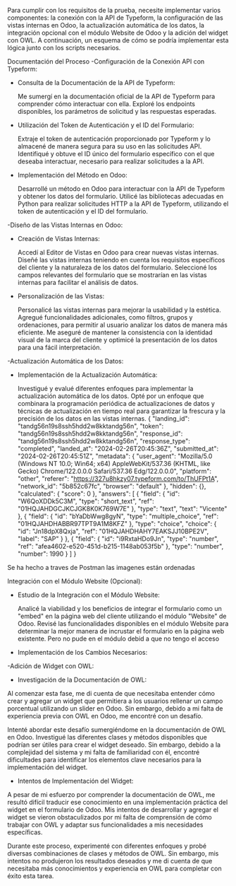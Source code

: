 Para cumplir con los requisitos de la prueba, necesite implementar varios componentes: la conexión con la API de Typeform, la configuración de las vistas internas en Odoo, la actualización automática de los datos, la integración opcional con el módulo Website de Odoo y la adición del widget con OWL. A continuación,  un esquema de cómo se podría implementar esta lógica junto con los scripts necesarios.


Documentación del Proceso
-Configuración de la Conexión API con Typeform:

 - Consulta de la Documentación de la API de Typeform:

    Me sumergí en la documentación oficial de la API de Typeform para comprender cómo interactuar con ella.
    Exploré los endpoints disponibles, los parámetros de solicitud y las respuestas esperadas.

 - Utilización del Token de Autenticación y el ID del Formulario:

    Extraje el token de autenticación proporcionado por Typeform y lo almacené de manera segura para su uso en las solicitudes API.
    Identifiqué y obtuve el ID único del formulario específico con el que deseaba interactuar, necesario para realizar solicitudes a la API.

 - Implementación del Método en Odoo:

    Desarrollé un método en Odoo para interactuar con la API de Typeform y obtener los datos del formulario.
    Utilicé las bibliotecas adecuadas en Python para realizar solicitudes HTTP a la API de Typeform, utilizando el token de autenticación y el ID del formulario.

-Diseño de las Vistas Internas en Odoo:

 - Creación de Vistas Internas:

    Accedí al Editor de Vistas en Odoo para crear nuevas vistas internas.
    Diseñé las vistas internas teniendo en cuenta los requisitos específicos del cliente y la naturaleza de los datos del formulario.
    Seleccioné los campos relevantes del formulario que se mostrarían en las vistas internas para facilitar el análisis de datos.

 - Personalización de las Vistas:

    Personalicé las vistas internas para mejorar la usabilidad y la estética.
    Agregué funcionalidades adicionales, como filtros, grupos y ordenaciones, para permitir al usuario analizar los datos de manera más eficiente.
    Me aseguré de mantener la consistencia con la identidad visual de la marca del cliente y optimicé la presentación de los datos para una fácil interpretación.

-Actualización Automática de los Datos:

 - Implementación de la Actualización Automática:

    Investigué y evalué diferentes enfoques para implementar la actualización automática de los datos.
    Opté por un enfoque que combinara la programación periódica de actualizaciones de datos y técnicas de actualización en tiempo real para garantizar la frescura y la precisión de los datos en las vistas internas.
    {
            "landing_id": "tandg56n19s8ssh5hdd2w8kktandg56n",
            "token": "tandg56n19s8ssh5hdd2w8kktandg56n",
            "response_id": "tandg56n19s8ssh5hdd2w8kktandg56n",
            "response_type": "completed",
            "landed_at": "2024-02-26T20:45:36Z",
            "submitted_at": "2024-02-26T20:45:51Z",
            "metadata": {
                "user_agent": "Mozilla/5.0 (Windows NT 10.0; Win64; x64) AppleWebKit/537.36 (KHTML, like Gecko) Chrome/122.0.0.0 Safari/537.36 Edg/122.0.0.0",
                "platform": "other",
                "referer": "https://327u8hkzy07.typeform.com/to/ThUFPt1A",
                "network_id": "5b852c67fc",
                "browser": "default"
            },
            "hidden": {},
            "calculated": {
                "score": 0
            },
            "answers": [
                {
                    "field": {
                        "id": "W6QoXDDk5C3M",
                        "type": "short_text",
                        "ref": "01HQJAHDGCJKCJGK8K0K769W7E"
                    },
                    "type": "text",
                    "text": "Vicente"
                },
                {
                    "field": {
                        "id": "bYaDbWwg8gyN",
                        "type": "multiple_choice",
                        "ref": "01HQJAHDHABBR97TPT9A1M8KFZ"
                    },
                    "type": "choice",
                    "choice": {
                        "id": "Jn18dpX8Qxja",
                        "ref": "01HQJAHDHAHY7EAKSJJ10BPE2V",
                        "label": "SAP"
                    }
                },
                {
                    "field": {
                        "id": "i9RxtaHDo9Jn",
                        "type": "number",
                        "ref": "afea4602-e520-451d-b215-1148ab053f5b"
                    },
                    "type": "number",
                    "number": 1990
                }
            ]
        }

Se ha hecho a traves de Postman las imagenes están ordenadas

Integración con el Módulo Website (Opcional):

 - Estudio de la Integración con el Módulo Website:

    Analicé la viabilidad y los beneficios de integrar el formulario como un "embed" en la página web del cliente utilizando el módulo "Website" de Odoo.
    Revisé las funcionalidades disponibles en el módulo Website para determinar la mejor manera de incrustar el formulario en la página web existente. Pero no pude en el módulo debid a que no tengo el acceso

 - Implementación de los Cambios Necesarios:

-Adición de Widget con OWL:

 - Investigación de la Documentación de OWL:

Al comenzar esta fase, me di cuenta de que necesitaba entender cómo crear y agregar un widget que permitiera a los usuarios rellenar un campo porcentual utilizando un slider en Odoo. Sin embargo, debido a mi falta de experiencia previa con OWL en Odoo, me encontré con un desafío.

Intenté abordar este desafío sumergiéndome en la documentación de OWL en Odoo. Investigué las diferentes clases y métodos disponibles que podrían ser útiles para crear el widget deseado. Sin embargo, debido a la complejidad del sistema y mi falta de familiaridad con él, encontré dificultades para identificar los elementos clave necesarios para la implementación del widget.

 - Intentos de Implementación del Widget:

A pesar de mi esfuerzo por comprender la documentación de OWL, me resultó difícil traducir ese conocimiento en una implementación práctica del widget en el formulario de Odoo. Mis intentos de desarrollar y agregar el widget se vieron obstaculizados por mi falta de comprensión de cómo trabajar con OWL y adaptar sus funcionalidades a mis necesidades específicas.

Durante este proceso, experimenté con diferentes enfoques y probé diversas combinaciones de clases y métodos de OWL. Sin embargo, mis intentos no produjeron los resultados deseados y me di cuenta de que necesitaba más conocimientos y experiencia en OWL para completar con éxito esta tarea.
